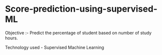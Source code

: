 # Score-prediction-using-supervised-ML

Objective :- Predict the percentage of student based on number of study hours.

Technology used - Supervised Machine Learning
